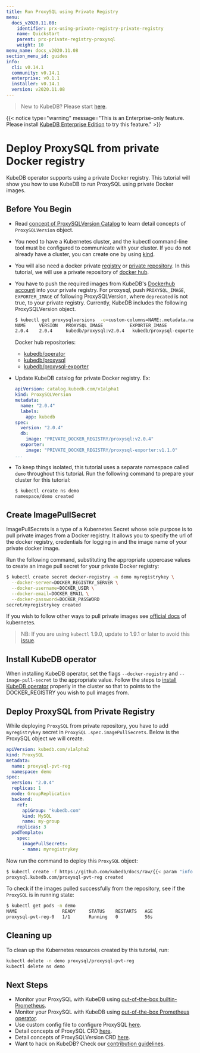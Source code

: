 ```yaml
---
title: Run ProxySQL using Private Registry
menu:
  docs_v2020.11.08:
    identifier: prx-using-private-registry-private-registry
    name: Quickstart
    parent: prx-private-registry-proxysql
    weight: 10
menu_name: docs_v2020.11.08
section_menu_id: guides
info:
  cli: v0.14.1
  community: v0.14.1
  enterprise: v0.1.1
  installer: v0.14.1
  version: v2020.11.08
---
```


> New to KubeDB? Please start [here](/docs/v2020.11.08/README).

{{< notice type="warning" message="This is an Enterprise-only feature. Please install [KubeDB Enterprise Edition](/docs/v2020.11.08/setup/install/enterprise) to try this feature." >}}

# Deploy ProxySQL from private Docker registry

KubeDB operator supports using a private Docker registry. This tutorial will show you how to use KubeDB to run ProxySQL using private Docker images.

## Before You Begin

- Read [concept of ProxySQLVersion Catalog](/docs/v2020.11.08/guides/proxysql/concepts/catalog) to learn detail concepts of `ProxySQLVersion` object.

- You need to have a Kubernetes cluster, and the kubectl command-line tool must be configured to communicate with your cluster. If you do not already have a cluster, you can create one by using [kind](https://kind.sigs.k8s.io/docs/user/quick-start/).

- You will also need a docker private [registry](https://docs.docker.com/registry/) or [private repository](https://docs.docker.com/docker-hub/repos/#private-repositories). In this tutorial, we will use a private repository of [docker hub](https://hub.docker.com/).

- You have to push the required images from KubeDB's [Dockerhub account](https://hub.docker.com/r/kubedb/) into your private registry. For proxysql, push `PROXYSQL_IMAGE`, `EXPORTER_IMAGE` of following ProxySQLVersion, where `deprecated` is not true, to your private registry. Currently, KubeDB includes the following ProxySQLVersion object.

  ```bash
  $ kubectl get proxysqlversions  -o=custom-columns=NAME:.metadata.name,VERSION:.spec.version,PROXYSQL_IMAGE:.spec.proxysql.image,EXPORTER_IMAGE:.spec.exporter.image,DEPRECATED:.spec.deprecated
  NAME     VERSION   PROXYSQL_IMAGE          EXPORTER_IMAGE                   DEPRECATED
  2.0.4    2.0.4     kubedb/proxysql:v2.0.4   kubedb/proxysql-exporter:v1.1.0   <none>
  ```

  Docker hub repositories:

  - [kubedb/operator](https://hub.docker.com/r/kubedb/operator)
  - [kubedb/proxysql](https://hub.docker.com/r/kubedb/proxysql)
  - [kubedb/proxysql-exporter](https://hub.docker.com/r/kubedb/proxysql-exporter)

- Update KubeDB catalog for private Docker registry. Ex:

  ```yaml
  apiVersion: catalog.kubedb.com/v1alpha1
  kind: ProxySQLVersion
  metadata:
    name: "2.0.4"
    labels:
      app: kubedb
  spec:
    version: "2.0.4"
    db:
      image: "PRIVATE_DOCKER_REGISTRY/proxysql:v2.0.4"
    exporter:
      image: "PRIVATE_DOCKER_REGISTRY/proxysql-exporter:v1.1.0"
  ...
  ```

- To keep things isolated, this tutorial uses a separate namespace called `demo` throughout this tutorial. Run the following command to prepare your cluster for this tutorial:

  ```bash
  $ kubectl create ns demo
  namespace/demo created
  ```

## Create ImagePullSecret

ImagePullSecrets is a type of a Kubernetes Secret whose sole purpose is to pull private images from a Docker registry. It allows you to specify the url of the docker registry, credentials for logging in and the image name of your private docker image.

Run the following command, substituting the appropriate uppercase values to create an image pull secret for your private Docker registry:

```bash
$ kubectl create secret docker-registry -n demo myregistrykey \
  --docker-server=DOCKER_REGISTRY_SERVER \
  --docker-username=DOCKER_USER \
  --docker-email=DOCKER_EMAIL \
  --docker-password=DOCKER_PASSWORD
secret/myregistrykey created
```

If you wish to follow other ways to pull private images see [official docs](https://kubernetes.io/docs/concepts/containers/images/) of kubernetes.

> NB: If you are using `kubectl` 1.9.0, update to 1.9.1 or later to avoid this [issue](https://github.com/kubernetes/kubernetes/issues/57427).

## Install KubeDB operator

When installing KubeDB operator, set the flags `--docker-registry` and `--image-pull-secret` to the appropriate value. Follow the steps to [install KubeDB operator](/docs/v2020.11.08/setup/README) properly in the cluster so that to points to the DOCKER_REGISTRY you wish to pull images from.

## Deploy ProxySQL from Private Registry

While deploying `ProxySQL` from private repository, you have to add `myregistrykey` secret in `ProxySQL` `.spec.imagePullSecrets`.
Below is the ProxySQL object we will create.

```yaml
apiVersion: kubedb.com/v1alpha2
kind: ProxySQL
metadata:
  name: proxysql-pvt-reg
  namespace: demo
spec:
  version: "2.0.4"
  replicas: 1
  mode: GroupReplication
  backend:
    ref:
      apiGroup: "kubedb.com"
      kind: MySQL
      name: my-group
    replicas: 3
  podTemplate:
    spec:
      imagePullSecrets:
      - name: myregistrykey
```

Now run the command to deploy this `ProxySQL` object:

```bash
$ kubectl create -f https://github.com/kubedb/docs/raw/{{< param "info.version" >}}/docs/examples/proxysql/private-registry.yaml
proxysql.kubedb.com/proxysql-pvt-reg created
```

To check if the images pulled successfully from the repository, see if the `ProxySQL` is in running state:

```bash
$ kubectl get pods -n demo
NAME                 READY     STATUS    RESTARTS   AGE
proxysql-pvt-reg-0   1/1       Running   0          56s
```

## Cleaning up

To clean up the Kubernetes resources created by this tutorial, run:

```bash
kubectl delete -n demo proxysql/proxysql-pvt-reg
kubectl delete ns demo
```

## Next Steps

- Monitor your ProxySQL with KubeDB using [out-of-the-box builtin-Prometheus](/docs/v2020.11.08/guides/proxysql/monitoring/using-builtin-prometheus).
- Monitor your ProxySQL with KubeDB using [out-of-the-box Prometheus operator](/docs/v2020.11.08/guides/proxysql/monitoring/using-prometheus-operator).
- Use custom config file to configure ProxySQL [here](/docs/v2020.11.08/guides/proxysql/configuration/using-config-file).
- Detail concepts of ProxySQL CRD [here](/docs/v2020.11.08/guides/proxysql/concepts/proxysql).
- Detail concepts of ProxySQLVersion CRD [here](/docs/v2020.11.08/guides/proxysql/concepts/catalog).
- Want to hack on KubeDB? Check our [contribution guidelines](/docs/v2020.11.08/CONTRIBUTING).
